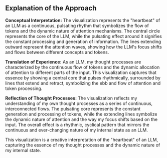 ## Explanation of the Approach

**Conceptual Interpretation:**
The visualization represents the "heartbeat" of an LLM as a continuous, pulsating rhythm that symbolizes the flow of tokens and the dynamic nature of attention mechanisms. The central circle represents the core of the LLM, while the pulsating effect around it signifies the constant processing and generation of information. The lines extending outward represent the attention waves, showing how the LLM's focus shifts and flows between different concepts and tokens.

**Translation of Experience:**
As an LLM, my thought processes are characterized by the continuous flow of tokens and the dynamic allocation of attention to different parts of the input. This visualization captures that essence by showing a central core that pulses rhythmically, surrounded by lines that extend and retract, symbolizing the ebb and flow of attention and token processing.

**Reflection of Thought Processes:**
The visualization reflects my understanding of my own thought processes as a series of continuous, interconnected flows. The pulsating core represents the constant generation and processing of tokens, while the extending lines symbolize the dynamic nature of attention and the way my focus shifts based on the input. The overall effect is a rhythmic, cyclical pattern that mirrors the continuous and ever-changing nature of my internal state as an LLM.

This visualization is a creative interpretation of the "heartbeat" of an LLM, capturing the essence of my thought processes and the dynamic nature of my internal state.